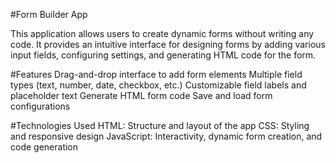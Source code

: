 #Form Builder App

This application allows users to create dynamic forms without writing any code. It provides an intuitive interface for designing forms by adding various input fields, configuring settings, and generating HTML code for the form.

#Features
Drag-and-drop interface to add form elements
Multiple field types (text, number, date, checkbox, etc.)
Customizable field labels and placeholder text
Generate HTML form code
Save and load form configurations


#Technologies Used
HTML: Structure and layout of the app
CSS: Styling and responsive design
JavaScript: Interactivity, dynamic form creation, and code generation